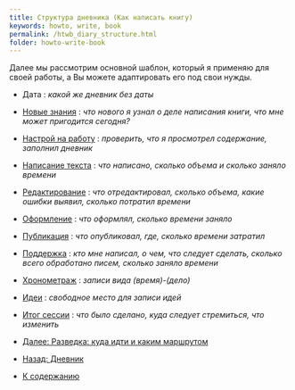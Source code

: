 ```yaml
---
title: Структура дневника (Как написать книгу)
keywords: howto, write, book
permalink: /htwb_diary_structure.html
folder: howto-write-book
---
```


Далее мы рассмотрим основной шаблон, который я применяю для своей
работы, а Вы можете адаптировать его под свои нужды.


- Дата : *какой же дневник без даты*

- [Новые знания](/htwb_own_efforts.html) : *что нового я узнал о деле
  написания книги, что мне может пригодится сегодня?*

- [Настрой на работу](/htwb_starting_work.html) : *проверить, что я
  просмотрел содержание, заполнил дневник*

- [Написание текста](/htwb_text_writing.html) : *что написано, сколько
  объема и сколько заняло времени*

- [Редактирование](/htwb_editing.html) : *что отредактировал, сколько
  объема, какие ошибки выявил, сколько потратил времени*

- [Оформление](/htwb_non_text.html) : *что оформлял, сколько времени
  заняло*

- [Публикация](/htwb_publication.html) : *что опубликовал, где,
  сколько времени затратил*

- [Поддержка](/htwb_group_session.html) : *кто мне написал, о чем, что
  следует сделать, сколько всего обработано писем, сколько заняло
  времени*

- [Хронометраж](/htwb_chrono.html) : *записи вида (время)-(дело)*

- [Идеи](/htwb_writing_down_ideas.html) : *свободное место для записи
  идей*

- [Итог сессии](/htwb_ending_work.html) : *что было сделано, куда
  следует стремиться, что изменить*

- [Далее: Разведка: куда идти и каким маршрутом](/htwb_route.html)
- [Назад: Дневник](/htwb_diary.html)
- [К содержанию](/htwb_toc.html)
